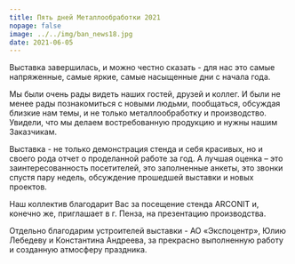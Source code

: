 ```yaml
---
title: Пять дней Металлообработки 2021
nopage: false
image: ../../img/ban_news18.jpg
date: 2021-06-05
---
```

Выставка завершилась, и можно честно сказать - для нас это самые напряженные, самые яркие, самые насыщенные дни с начала года.

Мы были очень рады видеть наших гостей, друзей и коллег. И были не менее рады познакомиться с новыми людьми, пообщаться, обсуждая близкие нам темы, и не только металлообработку и производство. Увидели, что мы делаем востребованную продукцию и нужны нашим Заказчикам.

Выставка - не только демонстрация стенда и себя красивых, но и своего рода отчет о проделанной работе за год. А лучшая оценка – это заинтересованность посетителей, это заполненные анкеты, это звонки спустя пару недель, обсуждение прошедшей выставки и новых проектов.

Наш коллектив благодарит Вас за посещение стенда ARCONIT и, конечно же, приглашает в г. Пенза, на презентацию производства.

Отдельно благодарим устроителей выставки - АО «Экспоцентр», Юлию Лебедеву и Константина Андреева, за прекрасно выполненную работу и созданную атмосферу праздника.